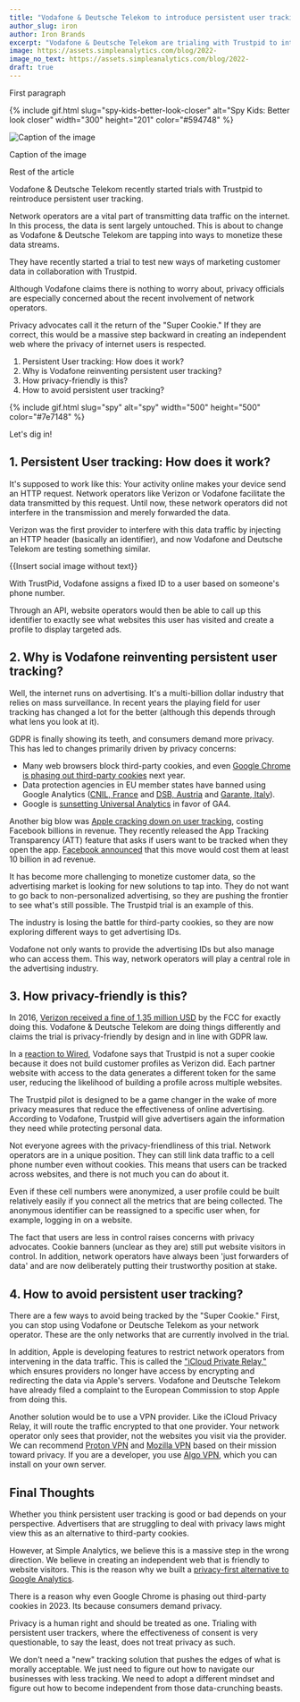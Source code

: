```yaml
---
title: "Vodafone & Deutsche Telekom to introduce persistent user tracking"
author_slug: iron
author: Iron Brands
excerpt: "Vodafone & Deutsche Telekom are trialing with Trustpid to introduce persistent user tracking"
image: https://assets.simpleanalytics.com/blog/2022-
image_no_text: https://assets.simpleanalytics.com/blog/2022-
draft: true
---
```


First paragraph

{% include gif.html slug="spy-kids-better-look-closer" alt="Spy Kids: Better look closer" width="300" height="201" color="#594748" %}

<img src="https://assets.simpleanalytics.com/blog/google-alternatives/google-analytics-dashboard.png" alt="Caption of the image" class="border-radius" />
<p class="caption" markdown="1">
  Caption of the image
</p>

Rest of the article

Vodafone & Deutsche Telekom recently started trials with Trustpid to reintroduce persistent user tracking.

Network operators are a vital part of transmitting data traffic on the internet. In this process, the data is sent largely untouched. This is about to change as Vodafone & Deutsche Telekom are tapping into ways to monetize these data streams.

They have recently started a trial to test new ways of marketing customer data in collaboration with Trustpid.

Although Vodafone claims there is nothing to worry about, privacy officials are especially concerned about the recent involvement of network operators.

Privacy advocates call it the return of the "Super Cookie." If they are correct, this would be a massive step backward in creating an independent web where the privacy of internet users is respected.

1.  Persistent User tracking: How does it work?
2.  Why is Vodafone reinventing persistent user tracking?
3.  How privacy-friendly is this?
4.  How to avoid persistent user tracking?

{% include gif.html slug="spy" alt="spy" width="500" height="500" color="#7e7148" %}

Let's dig in! 

## 1.  Persistent User tracking: How does it work?

It's supposed to work like this: Your activity online makes your device send an HTTP request. Network operators like Verizon or Vodafone facilitate the data transmitted by this request. Until now, these network operators did not interfere in the transmission and merely forwarded the data.

Verizon was the first provider to interfere with this data traffic by injecting an HTTP header (basically an identifier), and now Vodafone and Deutsche Telekom are testing something similar.

{{Insert social image without text}}

With TrustPid, Vodafone assigns a fixed ID to a user based on someone's phone number.

Through an API, website operators would then be able to call up this identifier to exactly see what websites this user has visited and create a profile to display targeted ads. 

## 2.  Why is Vodafone reinventing persistent user tracking?

Well, the internet runs on advertising. It's a multi-billion dollar industry that relies on mass surveillance. In recent years the playing field for user tracking has changed a lot for the better (although this depends through what lens you look at it).

GDPR is finally showing its teeth, and consumers demand more privacy. This has led to changes primarily driven by privacy concerns:

-   Many web browsers block third-party cookies, and even [Google Chrome is phasing out third-party cookies](https://www.theverge.com/2021/6/24/22547339/google-chrome-cookiepocalypse-delayed-2023) next year.
-   Data protection agencies in EU member states have banned using Google Analytics ([CNIL, France](https://blog.simpleanalytics.com/cnil-update-google-analytics-is-still-illegal) and [DSB, Austria](https://noyb.eu/en/austrian-dsb-eu-us-data-transfers-google-analytics-illegal) and [Garante, Italy](https://blog.simpleanalytics.com/italy-declares-google-analytics-illegal)).
-   Google is [sunsetting Universal Analytics](https://blog.simpleanalytics.com/google-to-sunset-universal-analytics-in-2023) in favor of GA4.

Another big blow was [Apple cracking down on user tracking](https://blog.simpleanalytics.com/does-safari-block-google-analytics-and-apple-privacy-updates), costing Facebook billions in revenue. They recently released the App Tracking Transparency (ATT) feature that asks if users want to be tracked when they open the app. [Facebook announced](https://www.cnbc.com/2022/02/02/facebook-parent-meta-fb-q4-2021-earnings.html) that this move would cost them at least 10 billion in ad revenue.

It has become more challenging to monetize customer data, so the advertising market is looking for new solutions to tap into. They do not want to go back to non-personalized advertising, so they are pushing the frontier to see what's still possible. The Trustpid trial is an example of this.

The industry is losing the battle for third-party cookies, so they are now exploring different ways to get advertising IDs.

Vodafone not only wants to provide the advertising IDs but also manage who can access them. This way, network operators will play a central role in the advertising industry.

## 3.  How privacy-friendly is this?

In 2016, [Verizon received a fine of 1,35 million USD](https://www.theverge.com/2016/3/7/11173010/verizon-supercookie-fine-1-3-million-fcc) by the FCC for exactly doing this. Vodafone & Deutsche Telekom are doing things differently and claims the trial is privacy-friendly by design and in line with GDPR law.

In a [reaction to Wired](https://www.wired.com/story/trustpid-digital-token-supercookie/), Vodafone says that Trustpid is not a super cookie because it does not build customer profiles as Verizon did. Each partner website with access to the data generates a different token for the same user, reducing the likelihood of building a profile across multiple websites.

The Trustpid pilot is designed to be a game changer in the wake of more privacy measures that reduce the effectiveness of online advertising. According to Vodafone, Trustpid will give advertisers again the information they need while protecting personal data.

Not everyone agrees with the privacy-friendliness of this trial. Network operators are in a unique position. They can still link data traffic to a cell phone number even without cookies. This means that users can be tracked across websites, and there is not much you can do about it.

Even if these cell numbers were anonymized, a user profile could be built relatively easily if you connect all the metrics that are being collected. The anonymous identifier can be reassigned to a specific user when, for example, logging in on a website.

The fact that users are less in control raises concerns with privacy advocates. Cookie banners (unclear as they are) still put website visitors in control. In addition, network operators have always been 'just forwarders of data' and are now deliberately putting their trustworthy position at stake. 

## 4.  How to avoid persistent user tracking?

There are a few ways to avoid being tracked by the "Super Cookie." First, you can stop using Vodafone or Deutsche Telekom as your network operator. These are the only networks that are currently involved in the trial.

In addition, Apple is developing features to restrict network operators from intervening in the data traffic. This is called the ["iCloud Private Relay,"](https://www.lifewire.com/what-is-icloud-private-relay-5200343) which ensures providers no longer have access by encrypting and redirecting the data via Apple's servers. Vodafone and Deutsche Telekom have already filed a complaint to the European Commission to stop Apple from doing this.

Another solution would be to use a VPN provider. Like the iCloud Privacy Relay, it will route the traffic encrypted to that one provider. Your network operator only sees that provider, not the websites you visit via the provider. We can recommend [Proton VPN](https://protonvpn.com/) and [Mozilla VPN](https://www.mozilla.org/en-US/products/vpn/) based on their mission toward privacy. If you are a developer, you use [Algo VPN](https://github.com/trailofbits/algo), which you can install on your own server.

##  Final Thoughts

Whether you think persistent user tracking is good or bad depends on your perspective. Advertisers that are struggling to deal with privacy laws might view this as an alternative to third-party cookies.

However, at Simple Analytics, we believe this is a massive step in the wrong direction. We believe in creating an independent web that is friendly to website visitors. This is the reason why we built a [privacy-first alternative to Google Analytics](https://blog.simpleanalytics.com/why-simple-analytics-is-a-great-alternative-to-google-analytics).

There is a reason why even Google Chrome is phasing out third-party cookies in 2023. Its because consumers demand privacy.

Privacy is a human right and should be treated as one. Trialing with persistent user trackers, where the effectiveness of consent is very questionable, to say the least, does not treat privacy as such.

We don't need a "new" tracking solution that pushes the edges of what is morally acceptable. We just need to figure out how to navigate our businesses with less tracking. We need to adopt a different mindset and figure out how to become independent from those data-crunching beasts.
